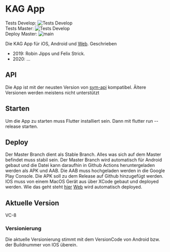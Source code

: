 # KAG App
Tests Develop: ![Tests Develop](https://github.com/kagonlineteam/KAG-APP/workflows/Tests/badge.svg?branch=develop)<br>
Tests Master: ![Tests Develop](https://github.com/kagonlineteam/KAG-APP/workflows/Tests/badge.svg?branch=master)<br>
Deploy Master: ![main](https://github.com/kagonlineteam/KAG-APP/workflows/main/badge.svg?branch=master)

Die KAG App für iOS, Android und [Web](https://app.kag-langenfeld.de).
Geschrieben 
 - 2019: Robin Jipps und Felix Strick.
 - 2020: ...

## API
Die App ist mit der neusten Version von [sym-api](https://github.com/kagonlineteam/sym-api) kompatibel.
Ältere Versionen werden meistens nicht unterstützt

## Starten

Um die App zu starten muss Flutter installiert sein.
Dann mit flutter run --release starten.

## Deploy
Der Master Branch dient als Stable Branch. Alles was sich auf dem Master befindet muss stabil sein.
Der Master Branch wird automatisch für Android gebaut und die Datei kann daraufhin in Github Actions heruntergeladen werden als APK und AAB. 
Die AAB muss hochgeladen werden in die Google Play Console.
Die APK soll zu dem Release auf Github hinzugefügt werden.
IOS muss von einem MacOS Gerät aus über XCode gebaut und deployed werden.
Wie das geht steht [hier](https://flutter.dev/docs/deployment/ios#create-a-build-archive)
[Web](https://app.kag-langenfeld.de) wird automatisch deployed.

## Aktuelle Version
VC-8
### Versionierung
Die aktuelle Versionierung stimmt mit dem VersionCode von Android bzw. der Buildnummer von IOS überein. 

